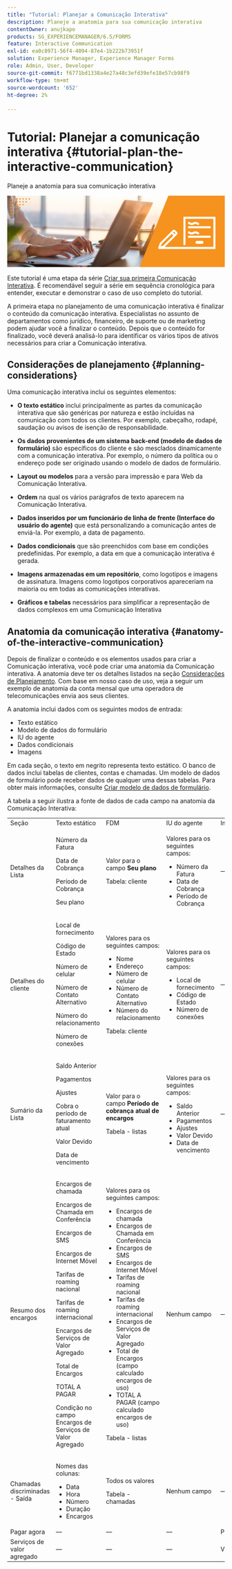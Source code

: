 ```yaml
---
title: "Tutorial: Planejar a Comunicação Interativa"
description: Planeje a anatomia para sua comunicação interativa
contentOwner: anujkapo
products: SG_EXPERIENCEMANAGER/6.5/FORMS
feature: Interactive Communication
exl-id: ea0c8971-56f4-4094-87e4-1b222b73951f
solution: Experience Manager, Experience Manager Forms
role: Admin, User, Developer
source-git-commit: f6771bd1338a4e27a48c3efd39efe18e57cb98f9
workflow-type: tm+mt
source-wordcount: '652'
ht-degree: 2%

---
```


# Tutorial: Planejar a comunicação interativa {#tutorial-plan-the-interactive-communication}

Planeje a anatomia para sua comunicação interativa

![02-criar-forma-adaptável-imagem-principal](assets/02-create-adaptive-form-main-image.png)

Este tutorial é uma etapa da série [Criar sua primeira Comunicação Interativa](/help/forms/using/create-your-first-interactive-communication.md). É recomendável seguir a série em sequência cronológica para entender, executar e demonstrar o caso de uso completo do tutorial.

A primeira etapa no planejamento de uma comunicação interativa é finalizar o conteúdo da comunicação interativa. Especialistas no assunto de departamentos como jurídico, financeiro, de suporte ou de marketing podem ajudar você a finalizar o conteúdo. Depois que o conteúdo for finalizado, você deverá analisá-lo para identificar os vários tipos de ativos necessários para criar a Comunicação interativa.

## Considerações de planejamento {#planning-considerations}

Uma comunicação interativa inclui os seguintes elementos:

* **O texto estático** inclui principalmente as partes da comunicação interativa que são genéricas por natureza e estão incluídas na comunicação com todos os clientes. Por exemplo, cabeçalho, rodapé, saudação ou avisos de isenção de responsabilidade.
* **Os dados provenientes de um sistema back-end (modelo de dados de formulário)** são específicos do cliente e são mesclados dinamicamente com a comunicação interativa. Por exemplo, o número da política ou o endereço pode ser originado usando o modelo de dados de formulário.
* **Layout ou modelos** para a versão para impressão e para Web da Comunicação Interativa.
* **Ordem** na qual os vários parágrafos de texto aparecem na Comunicação Interativa.
* **Dados inseridos por um funcionário de linha de frente (Interface do usuário do agente)** que está personalizando a comunicação antes de enviá-la. Por exemplo, a data de pagamento.

* **Dados condicionais** que são preenchidos com base em condições predefinidas. Por exemplo, a data em que a comunicação interativa é gerada.
* **Imagens armazenadas em um repositório**, como logotipos e imagens de assinatura. Imagens como logotipos corporativos apareceriam na maioria ou em todas as comunicações interativas.
* **Gráficos e tabelas** necessários para simplificar a representação de dados complexos em uma Comunicação Interativa

## Anatomia da comunicação interativa {#anatomy-of-the-interactive-communication}

Depois de finalizar o conteúdo e os elementos usados para criar a Comunicação interativa, você pode criar uma anatomia da Comunicação interativa. A anatomia deve ter os detalhes listados na seção [Considerações de Planejamento](/help/forms/using/planning-interactive-communications.md#planning-considerations). Com base em nosso caso de uso, veja a seguir um exemplo de anatomia da conta mensal que uma operadora de telecomunicações envia aos seus clientes.

A anatomia inclui dados com os seguintes modos de entrada:

* Texto estático
* Modelo de dados do formulário
* IU do agente
* Dados condicionais
* Imagens

Em cada seção, o texto em negrito representa texto estático. O banco de dados inclui tabelas de clientes, contas e chamadas. Um modelo de dados de formulário pode receber dados de qualquer uma dessas tabelas. Para obter mais informações, consulte [Criar modelo de dados de formulário](/help/forms/using/create-form-data-model0.md).

A tabela a seguir ilustra a fonte de dados de cada campo na anatomia da Comunicação Interativa:

<table>
 <tbody>
  <tr>
   <td>Seção</td>
   <td>Texto estático</td>
   <td>FDM </td>
   <td>IU do agente</td>
   <td>Imagens</td>
  </tr>
  <tr>
   <td>Detalhes da Lista</td>
   <td><p>Número da Fatura</p> <p>Data de Cobrança</p> <p>Período de Cobrança</p> <p>Seu plano</p> </td>
   <td><p>Valor para o campo <strong>Seu plano </strong></p> <p>Tabela: cliente</p> </td>
   <td><p>Valores para os seguintes campos:</p>
    <ul>
     <li>Número da Fatura</li>
     <li>Data de Cobrança</li>
     <li>Período de Cobrança</li>
    </ul> <p> </p> </td>
   <td>—</td>
  </tr>
  <tr>
   <td>Detalhes do cliente</td>
   <td><p>Local de fornecimento</p> <p>Código de Estado</p> <p>Número de celular</p> <p>Número de Contato Alternativo</p> <p>Número do relacionamento</p> <p>Número de conexões</p> </td>
   <td><p>Valores para os seguintes campos:</p>
    <ul>
     <li>Nome</li>
     <li>Endereço</li>
     <li>Número de celular</li>
     <li>Número de Contato Alternativo</li>
     <li>Número do relacionamento</li>
    </ul> <p>Tabela: cliente</p> </td>
   <td><p>Valores para os seguintes campos:</p>
    <ul>
     <li>Local de fornecimento</li>
     <li>Código de Estado</li>
     <li>Número de conexões</li>
    </ul> </td>
   <td>—</td>
  </tr>
  <tr>
   <td>Sumário da Lista</td>
   <td><p>Saldo Anterior</p> <p>Pagamentos</p> <p>Ajustes</p> <p>Cobra o período de faturamento atual</p> <p>Valor Devido</p> <p>Data de vencimento</p> </td>
   <td><p>Valor para o campo <strong>Período de cobrança atual de encargos </strong></p> <p>Tabela - listas</p> </td>
   <td><p>Valores para os seguintes campos:</p>
    <ul>
     <li>Saldo Anterior</li>
     <li>Pagamentos</li>
     <li>Ajustes</li>
     <li>Valor Devido</li>
     <li>Data de vencimento</li>
    </ul> </td>
   <td>—</td>
  </tr>
  <tr>
   <td>Resumo dos encargos</td>
   <td><p>Encargos de chamada</p> <p>Encargos de Chamada em Conferência</p> <p>Encargos de SMS </p> <p>Encargos de Internet Móvel</p> <p>Tarifas de roaming nacional</p> <p>Tarifas de roaming internacional</p> <p>Encargos de Serviços de Valor Agregado</p> <p>Total de Encargos</p> <p>TOTAL A PAGAR</p> <p>Condição no campo Encargos de Serviços de Valor Agregado</p> </td>
   <td><p>Valores para os seguintes campos:</p>
    <ul>
     <li>Encargos de chamada</li>
     <li>Encargos de Chamada em Conferência</li>
     <li>Encargos de SMS </li>
     <li>Encargos de Internet Móvel</li>
     <li>Tarifas de roaming nacional</li>
     <li>Tarifas de roaming internacional</li>
     <li>Encargos de Serviços de Valor Agregado</li>
     <li>Total de Encargos (campo calculado encargos de uso)</li>
     <li>TOTAL A PAGAR (campo calculado encargos de uso)</li>
    </ul> <p>Tabela - listas</p> </td>
   <td>Nenhum campo</td>
   <td>—</td>
  </tr>
  <tr>
   <td>Chamadas discriminadas - Saída</td>
   <td><p>Nomes das colunas:</p>
    <ul>
     <li>Data</li>
     <li>Hora</li>
     <li>Número</li>
     <li>Duração</li>
     <li>Encargos</li>
    </ul> </td>
   <td><p>Todos os valores</p> <p>Tabela - chamadas</p> </td>
   <td>Nenhum campo</td>
   <td>—</td>
  </tr>
  <tr>
   <td>Pagar agora</td>
   <td>—</td>
   <td>—</td>
   <td>—</td>
   <td>PayNow</td>
  </tr>
  <tr>
   <td>Serviços de valor agregado</td>
   <td>—</td>
   <td>—</td>
   <td>—</td>
   <td>ValueAddedServices</td>
  </tr>
 </tbody>
</table>
